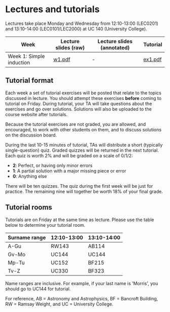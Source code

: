 # Lectures and tutorials

Lectures take place Monday and Wednesday from 12:10-13:00 (LEC0201) and 13:10-14:00 (LEC0101/LEC2000) at UC 140 (University College).

Week    | Lecture slides (raw) | Lecture slides (annotated) | Tutorial
--------|----------------------|----------------------------|--------
Week 1: Simple induction | [w1.pdf](lecture_slides/w1.pdf) | - | [ex1.pdf](exercises/ex1.pdf)

## Tutorial format

Each week a set of tutorial exercises will be posted that relate to the topics discussed in lecture. You should attempt these exercises **before** coming to tutorial on Friday. During tutorial, your TA will take questions about the exercises and go over solutions. Solutions will also be uploaded to the course website after tutorials.

Because the tutorial exercises are not graded, you are allowed, and encouraged, to work with other students on them, and to discuss solutions on the discussion board.

During the last 10-15 minutes of tutorial, TAs will distribute a short (typically single-question) quiz. Graded quizzes will be returned in the next tutorial. Each quiz is worth 2% and will be graded on a scale of 0/1/2:

* **2**: Perfect, or having only minor errors
* **1**: A partial solution with a major missing piece or error
* **0**: Anything else

There will be ten quizzes. The quiz during the first week will be just for practice. The remaining nine will together be worth 18% of your final grade.

## Tutorial rooms

Tutorials are on Friday at the same time as lecture. Please use the table below to determine your tutorial room.

Surname range  | 12:10-13:00    | 13:10-14:00
---------------|----------------|-------------
A-Gu           |       RW143    |       AB114
Gv-Mo          |        UC144   |       UC144
Mp-Tu          |        UC152   |       BF215
Tv-Z           |        UC330   |       BF323

Name ranges are inclusive. For example, if your last name is 'Morris', you should go to UC144 for tutorial.

For reference, AB = Astronomy and Astrophysics, BF = Bancroft Building, RW = Ramsay Weight, and UC = University College.
